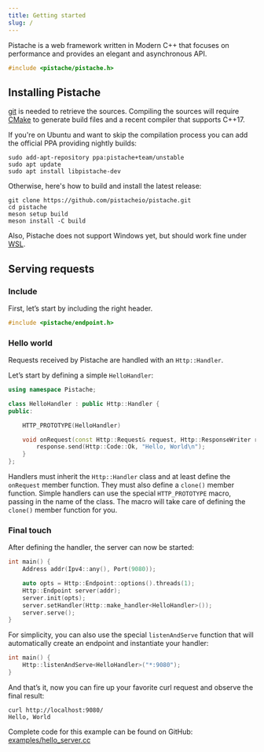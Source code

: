 ```yaml
---
title: Getting started
slug: /
---
```


<!--
SPDX-FileCopyrightText: 2016 Mathieu Stefani
SPDX-FileCopyrightText: 2021 Andrea Pappacoda

SPDX-License-Identifier: Apache-2.0
-->

Pistache is a web framework written in Modern C++ that focuses on performance and provides an elegant and asynchronous API.

```cpp
#include <pistache/pistache.h>
```

## Installing Pistache

[git](https://git-scm.com) is needed to retrieve the sources. Compiling the sources will require [CMake](https://cmake.org) to generate build files and a recent compiler that supports C++17.

If you're on Ubuntu and want to skip the compilation process you can add the official PPA providing nightly builds:

```shell
sudo add-apt-repository ppa:pistache+team/unstable
sudo apt update
sudo apt install libpistache-dev
```

Otherwise, here's how to build and install the latest release:

```shell
git clone https://github.com/pistacheio/pistache.git
cd pistache
meson setup build
meson install -C build
```

Also, Pistache does not support Windows yet, but should work fine under [WSL](https://docs.microsoft.com/windows/wsl/about).

## Serving requests

### Include

First, let’s start by including the right header.

```cpp
#include <pistache/endpoint.h>
```

### Hello world

Requests received by Pistache are handled with an `Http::Handler`.

Let’s start by defining a simple `HelloHandler`:

```cpp
using namespace Pistache;

class HelloHandler : public Http::Handler {
public:

    HTTP_PROTOTYPE(HelloHandler)

    void onRequest(const Http::Request& request, Http::ResponseWriter response) {
        response.send(Http::Code::Ok, "Hello, World\n");
    }
};
```

Handlers must inherit the `Http::Handler` class and at least define the `onRequest` member function. They must also define a `clone()` member function. Simple handlers can use the special `HTTP_PROTOTYPE` macro, passing in the name of the class. The macro will take care of defining the `clone()` member function for you.

### Final touch

After defining the handler, the server can now be started:

```cpp
int main() {
    Address addr(Ipv4::any(), Port(9080));

    auto opts = Http::Endpoint::options().threads(1);
    Http::Endpoint server(addr);
    server.init(opts);
    server.setHandler(Http::make_handler<HelloHandler>());
    server.serve();
}
```

For simplicity, you can also use the special `listenAndServe` function that will automatically create an endpoint and instantiate your handler:

```cpp
int main() {
    Http::listenAndServe<HelloHandler>("*:9080");
}
```

And that’s it, now you can fire up your favorite curl request and observe the final result:

```shell
curl http://localhost:9080/
Hello, World
```

Complete code for this example can be found on GitHub: [examples/hello_server.cc](https://github.com/pistacheio/pistache/blob/master/examples/hello_server.cc)
